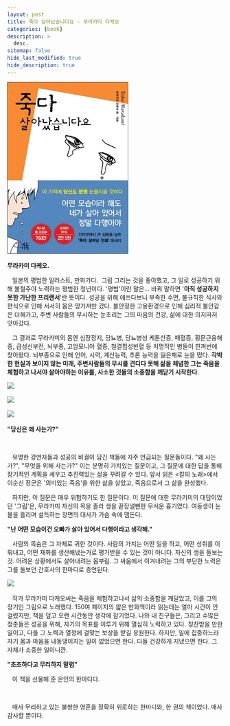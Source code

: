 ```yaml
---
layout: post
title: 죽다 살아났습니다요 - 무라카미 다케오
categories: [book]
description: >
  desc.
sitemap: false
hide_last_modified: true
hide_description: true
---
```


![](/assets/img/posts/from_tistory/064.jpg)


**무라카미 다케오.**

  


   일본의 평범한 일러스트, 만화가다.  그림 그리는 것을 좋아했고, 그 일로 성공하기 위해 불철주야 노력하는 평범한 청년이다. '평범'이란 말은... 바꿔 말하면 '**아직 성공하지 못한 가난한 프리랜서**'란 뜻이다. 성공을 위해 애쓰다보니 부족한 수면, 불규칙한 식사와 편식으로 인해 서서히 몸은 망가져만 갔다. 불안정한 고용환경으로 인해 심리적 불안감은 더해가고, 주변 사람들의 무시하는 눈초리는 그의 마음의 건강, 삶에 대한 의지마저 앗아갔다.

  


   그 결과로 무라카미의 몸엔 심장정지, 당뇨병, 당뇨병성 케톤산증, 패혈증, 횡문근융해증, 급성신부전, 뇌부종, 고암모니아 혈증, 철결핍성빈혈 등 치명적인 병들이 한꺼번에 찾아왔다. 뇌부종으로 인해 언어, 시력, 계산능력, 추론 능력을 잃은채로 눈을 떴다. **각박한 현실과 보이지 않는 미래, 주변사람들의 무시를 견디다 못해 삶을 체념한 그는 죽음을 체험하고 나서야 살아야하는 이유를, 사소한 것들의 소중함을 깨닫기 시작한다.**

  


![](https://t1.daumcdn.net/cfile/tistory/255ECE3F57A3A9A834)

  


  


![](https://t1.daumcdn.net/cfile/tistory/215D5F3F57A3A9AB34)

  


  


![](https://t1.daumcdn.net/cfile/tistory/265ED93F57A3A9AD34)

  


  


**"당신은 왜 사는가?"** 

   

   유명한 강연자들과 성공의 비결이 담긴 책들에 자주 언급되는 질문들이다. "왜 사는가?", "무엇을 위해 사는가?" 이는 분명히 가치있는 질문이고, 그 질문에 대한 답을 통해 장기적인 계획을 세우고 추진력있는 삶을 꾸려갈 수 있다. 앞서 읽은 <칼의 노래\>에서 이순신 장군은 '의미있는 죽음'을 위한 삶을 살았고, 죽음으로서 그 삶을 완성했다.

  


   하지만, 이 질문은 매우 위험하기도 한 질문이다. 이 질문에 대한 무라키미의 대답이었던 '그림'은, 무라카미 자신의 목을 졸라 생을 끝장낼뻔한 무서운 흉기였다. 여동생이 눈물을 흘리며 설득하는 장면의 대사가 가슴 속에 맴돈다. 

**"난 어떤 모습이건 오빠가 살아 있어서 다행이라고 생각해."**

  


   사람의 목숨은 그 자체로 귀한 것이다. 사람의 가치는 어떤 일을 하고, 어떤 성취를 이뤄내고, 어떤 재화를 생산해냈는가로 평가받을 수 있는 것이 아니다. 자신의 생을 돌보는 것. 어려운 상황에서도 살아내려는 몸부림. 그 싸움에서 이겨내려는 그의 부단한 노력은 그를 돌보던 간호사의 한마디로 증언된다.  

  


![](https://t1.daumcdn.net/cfile/tistory/213EC24557A3AA0A32)

  


   작가 무라카미 다케오씨는 죽음을 체험하고나서 삶의 소중함을 깨달았고, 이를 그의 장기인 그림으로 노래했다. 150여 페이지의 얇은 만화책이라 읽는데는 얼마 시간이 안 걸렸지만, 책을 덮고 오랜 시간동안 생각에 잠기었다. 나와 내 친구들은, 그리고 수많은 청춘들은 성공을 위해, 자기의 목표를 이루기 위해 열심히 노력하고 있다. 칭찬받을 만한 일이고, 다들 그 노력과 열정에 걸맞는 보상을 받길 응원한다. 하지만, 일에 집중하느라 자기 몸과 마음을 내동댕이치는 일이 없었으면 한다. 다들 건강하게 지냈으면 한다. 그 자체가 소중한 일이니깐. 

  


**"초조하다고 무리하지 말렴"**

  


   이 책을 선물해 준 은인의 한마디다.

  

   매사 무리하고 있는 불쌍한 영혼을 정확히 위로하는 한마디와, 한 권의 책이었다. 매사 감사할 뿐이다.

